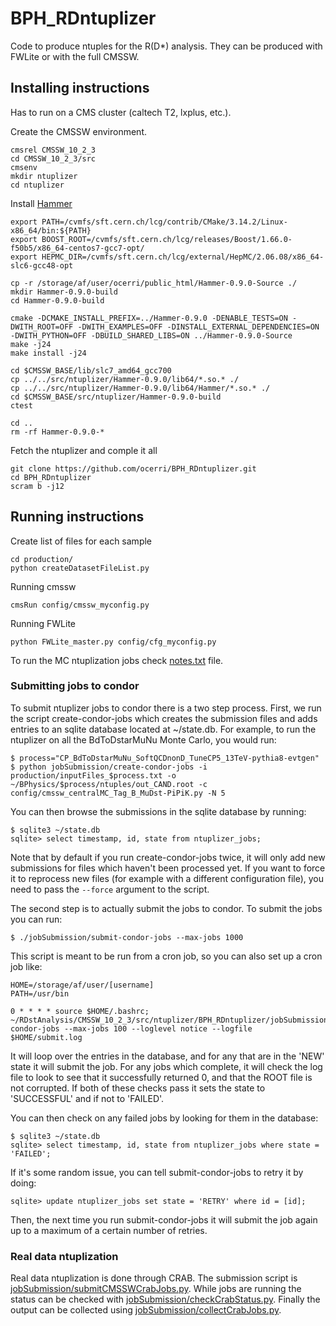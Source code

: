 # BPH_RDntuplizer

Code to produce ntuples for the R(D*) analysis. They can be produced with FWLite or with the full CMSSW.

## Installing instructions
Has to run on a CMS cluster (caltech T2, lxplus, etc.).

Create the CMSSW environment.
```
cmsrel CMSSW_10_2_3
cd CMSSW_10_2_3/src
cmsenv
mkdir ntuplizer
cd ntuplizer
```

Install [Hammer](https://gitlab.com/mpapucci/Hammer/-/tree/master)
```
export PATH=/cvmfs/sft.cern.ch/lcg/contrib/CMake/3.14.2/Linux-x86_64/bin:${PATH}
export BOOST_ROOT=/cvmfs/sft.cern.ch/lcg/releases/Boost/1.66.0-f50b5/x86_64-centos7-gcc7-opt/
export HEPMC_DIR=/cvmfs/sft.cern.ch/lcg/external/HepMC/2.06.08/x86_64-slc6-gcc48-opt

cp -r /storage/af/user/ocerri/public_html/Hammer-0.9.0-Source ./
mkdir Hammer-0.9.0-build
cd Hammer-0.9.0-build

cmake -DCMAKE_INSTALL_PREFIX=../Hammer-0.9.0 -DENABLE_TESTS=ON -DWITH_ROOT=OFF -DWITH_EXAMPLES=OFF -DINSTALL_EXTERNAL_DEPENDENCIES=ON -DWITH_PYTHON=OFF -DBUILD_SHARED_LIBS=ON ../Hammer-0.9.0-Source
make -j24
make install -j24

cd $CMSSW_BASE/lib/slc7_amd64_gcc700
cp ../../src/ntuplizer/Hammer-0.9.0/lib64/*.so.* ./
cp ../../src/ntuplizer/Hammer-0.9.0/lib64/Hammer/*.so.* ./
cd $CMSSW_BASE/src/ntuplizer/Hammer-0.9.0-build
ctest

cd ..
rm -rf Hammer-0.9.0-*
```


Fetch the ntuplizer and comple it all
```
git clone https://github.com/ocerri/BPH_RDntuplizer.git
cd BPH_RDntuplizer
scram b -j12
```

## Running instructions

Create list of files for each sample

```
cd production/
python createDatasetFileList.py
```


Running cmssw
```
cmsRun config/cmssw_myconfig.py
```

Running FWLite
```
python FWLite_master.py config/cfg_myconfig.py
```

To run the MC ntuplization jobs check [notes.txt](jobSubmission/notes.txt) file.

### Submitting jobs to condor

To submit ntuplizer jobs to condor there is a two step process. First, we run
the script create-condor-jobs which creates the submission files and adds
entries to an sqlite database located at ~/state.db. For example, to run the
ntuplizer on all the BdToDstarMuNu Monte Carlo, you would run:

```console
$ process="CP_BdToDstarMuNu_SoftQCDnonD_TuneCP5_13TeV-pythia8-evtgen"
$ python jobSubmission/create-condor-jobs -i production/inputFiles_$process.txt -o ~/BPhysics/$process/ntuples/out_CAND.root -c config/cmssw_centralMC_Tag_B_MuDst-PiPiK.py -N 5
```

You can then browse the submissions in the sqlite database by running:

```console
$ sqlite3 ~/state.db
sqlite> select timestamp, id, state from ntuplizer_jobs;
```

Note that by default if you run create-condor-jobs twice, it will only add new
submissions for files which haven't been processed yet. If you want to force it
to reprocess new files (for example with a different configuration file), you
need to pass the `--force` argument to the script.

The second step is to actually submit the jobs to condor. To submit the jobs you can run:

```console
$ ./jobSubmission/submit-condor-jobs --max-jobs 1000
```

This script is meant to be run from a cron job, so you can also set up a cron job like:

```
HOME=/storage/af/user/[username]
PATH=/usr/bin

0 * * * * source $HOME/.bashrc; ~/RDstAnalysis/CMSSW_10_2_3/src/ntuplizer/BPH_RDntuplizer/jobSubmission/submit-condor-jobs --max-jobs 100 --loglevel notice --logfile $HOME/submit.log
```

It will loop over the entries in the database, and for any that are in the
'NEW' state it will submit the job. For any jobs which complete, it will check
the log file to look to see that it successfully returned 0, and that the ROOT
file is not corrupted. If both of these checks pass it sets the state to
'SUCCESSFUL' and if not to 'FAILED'.

You can then check on any failed jobs by looking for them in the database:

```console
$ sqlite3 ~/state.db
sqlite> select timestamp, id, state from ntuplizer_jobs where state = 'FAILED';
```

If it's some random issue, you can tell submit-condor-jobs to retry it by doing:

```console
sqlite> update ntuplizer_jobs set state = 'RETRY' where id = [id];
```

Then, the next time you run submit-condor-jobs it will submit the job again up
to a maximum of a certain number of retries.

### Real data ntuplization

Real data ntuplization is done through CRAB. The submission script is [jobSubmission/submitCMSSWCrabJobs.py](jobSubmission/submitCMSSWCrabJobs.py).
While jobs are running the status can be checked with [jobSubmission/checkCrabStatus.py](jobSubmission/checkCrabStatus.py).
Finally the output can be collected using [jobSubmission/collectCrabJobs.py](jobSubmission/collectCrabJobs.py).
